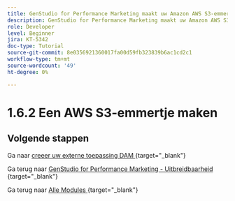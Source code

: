 ```yaml
---
title: GenStudio for Performance Marketing maakt uw Amazon AWS S3-emmertje
description: GenStudio for Performance Marketing maakt uw Amazon AWS S3-emmertje
role: Developer
level: Beginner
jira: KT-5342
doc-type: Tutorial
source-git-commit: 8e0356921360017fa00d59fb323839b6ac1cd2c1
workflow-type: tm+mt
source-wordcount: '49'
ht-degree: 0%

---
```


# 1.6.2 Een AWS S3-emmertje maken



## Volgende stappen

Ga naar [ creeer uw externe toepassing DAM ](./ex3.md){target="_blank"}

Ga terug naar [ GenStudio for Performance Marketing - Uitbreidbaarheid ](./genstudioext.md){target="_blank"}

Ga terug naar [ Alle Modules ](./../../../overview.md){target="_blank"}
